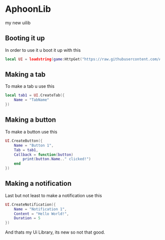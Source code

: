 # AphoonLib
my new uilib
## Booting it up
In order to use it u boot it up with this
```lua
local UI = loadstring(game:HttpGet("https://raw.githubusercontent.com/AbsurdFacts/AphoonLibrary/main/Main.lua", true))()
```
## Making a tab
To make a tab u use this
```lua
local tab1 = UI.CreateTab({
    Name = "TabName"
})
```
## Making a button
To make a button use this
```lua
UI.CreateButton({
    Name = "Button 1",
    Tab = tab1,
    Callback = function(button)
        print(button.Name.." clicked!")
    end
})
```
## Making a notification
Last but not least to make a notification use this
```lua
UI.CreateNotification({
    Name = "Notification 1",
    Content = "Hello World!",
    Duration = 5
})
```
And thats my Ui Library, its new so not that good.
